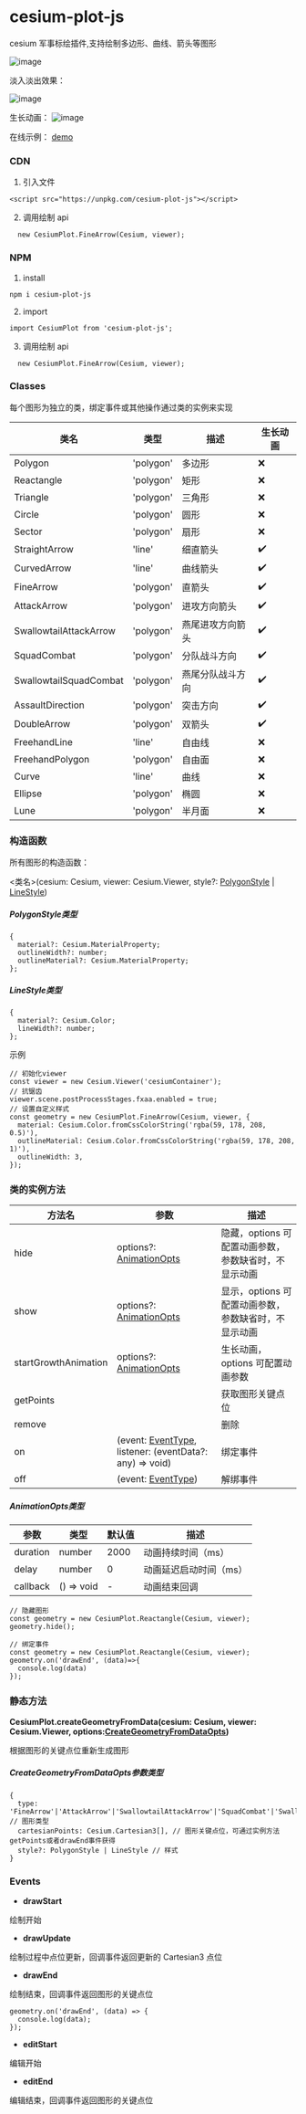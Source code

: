 # cesium-plot-js

cesium 军事标绘插件,支持绘制多边形、曲线、箭头等图形

![image](https://ethan-zf.github.io/cesium-plot-js/examples/banner.png)

淡入淡出效果：

![image](https://ethan-zf.github.io/cesium-plot-js/examples/show-hide-animation.gif)

生长动画：
![image](https://ethan-zf.github.io/cesium-plot-js/examples/attack-arrow-growth.gif)

在线示例： [demo]([https://github.com/yuzhouzhijia520/cesium-plot-js/examples/index.html)

### CDN

1. 引入文件

```
<script src="https://unpkg.com/cesium-plot-js"></script>
```

2. 调用绘制 api

```
  new CesiumPlot.FineArrow(Cesium, viewer);
```

### NPM

1. install

```
npm i cesium-plot-js
```

2. import

```
import CesiumPlot from 'cesium-plot-js';
```

3. 调用绘制 api

```
  new CesiumPlot.FineArrow(Cesium, viewer);
```

### Classes

每个图形为独立的类，绑定事件或其他操作通过类的实例来实现

| 类名                   | 类型      | 描述             | 生长动画 |
| ---------------------- | --------- | ---------------- | -------- |
| Polygon                | 'polygon' | 多边形           | ❌       |
| Reactangle             | 'polygon' | 矩形             | ❌       |
| Triangle               | 'polygon' | 三角形           | ❌       |
| Circle                 | 'polygon' | 圆形             | ❌       |
| Sector                 | 'polygon' | 扇形             | ❌       |
| StraightArrow          | 'line'    | 细直箭头         | ✔️       |
| CurvedArrow            | 'line'    | 曲线箭头         | ✔️       |
| FineArrow              | 'polygon' | 直箭头           | ✔️       |
| AttackArrow            | 'polygon' | 进攻方向箭头     | ✔️       |
| SwallowtailAttackArrow | 'polygon' | 燕尾进攻方向箭头 | ✔️       |
| SquadCombat            | 'polygon' | 分队战斗方向     | ✔️       |
| SwallowtailSquadCombat | 'polygon' | 燕尾分队战斗方向 | ✔️       |
| AssaultDirection       | 'polygon' | 突击方向         | ✔️       |
| DoubleArrow            | 'polygon' | 双箭头           | ✔️       |
| FreehandLine           | 'line'    | 自由线           | ❌       |
| FreehandPolygon        | 'polygon' | 自由面           | ❌       |
| Curve                  | 'line'    | 曲线             | ❌       |
| Ellipse                | 'polygon' | 椭圆             | ❌       |
| Lune                   | 'polygon' | 半月面           | ❌       |

### 构造函数

所有图形的构造函数：

<类名>(cesium: Cesium, viewer: Cesium.Viewer, style?: [PolygonStyle](#PolygonStyle) | [LineStyle](#LineStyle))

<h5 id='PolygonStyle'>PolygonStyle类型</h5>

```
{
  material?: Cesium.MaterialProperty;
  outlineWidth?: number;
  outlineMaterial?: Cesium.MaterialProperty;
};
```

<h5 id='LineStyle'>LineStyle类型</h5>

```
{
  material?: Cesium.Color;
  lineWidth?: number;
};
```

示例

```
// 初始化viewer
const viewer = new Cesium.Viewer('cesiumContainer');
// 抗锯齿
viewer.scene.postProcessStages.fxaa.enabled = true;
// 设置自定义样式
const geometry = new CesiumPlot.FineArrow(Cesium, viewer, {
  material: Cesium.Color.fromCssColorString('rgba(59, 178, 208, 0.5)'),
  outlineMaterial: Cesium.Color.fromCssColorString('rgba(59, 178, 208, 1)'),
  outlineWidth: 3,
});
```

### 类的实例方法

| 方法名               | 参数                                                                  | 描述                                                 |
| -------------------- | --------------------------------------------------------------------- | ---------------------------------------------------- |
| hide                 | options?: [AnimationOpts](#AnimationOpts)                             | 隐藏，options 可配置动画参数，参数缺省时，不显示动画 |
| show                 | options?: [AnimationOpts](#AnimationOpts)                             | 显示，options 可配置动画参数，参数缺省时，不显示动画 |
| startGrowthAnimation | options?: [AnimationOpts](#AnimationOpts)                             | 生长动画，options 可配置动画参数                     |
| getPoints            |                                                                       | 获取图形关键点位                                     |
| remove               |                                                                       | 删除                                                 |
| on                   | (event: [EventType](#EventType), listener: (eventData?: any) => void) | 绑定事件                                             |
| off                  | (event: [EventType](#EventType))                                      | 解绑事件                                             |

<h5 id='AnimationOpts'>AnimationOpts类型</h5>

| 参数     | 类型       | 默认值 | 描述                   |
| -------- | ---------- | ------ | ---------------------- |
| duration | number     | 2000   | 动画持续时间（ms）     |
| delay    | number     | 0      | 动画延迟启动时间（ms） |
| callback | () => void | -      | 动画结束回调           |

```
// 隐藏图形
const geometry = new CesiumPlot.Reactangle(Cesium, viewer);
geometry.hide();
```

```
// 绑定事件
const geometry = new CesiumPlot.Reactangle(Cesium, viewer);
geometry.on('drawEnd', (data)=>{
  console.log(data)
});
```

### 静态方法

**CesiumPlot.createGeometryFromData(cesium: Cesium, viewer: Cesium.Viewer, options:[CreateGeometryFromDataOpts](#CreateGeometryFromDataOpts))**

根据图形的关键点位重新生成图形

<h5 id='CreateGeometryFromDataOpts'>CreateGeometryFromDataOpts参数类型</h5>

```
{
  type: 'FineArrow'|'AttackArrow'|'SwallowtailAttackArrow'|'SquadCombat'|'SwallowtailSquadCombat'|'StraightArrow'|'CurvedArrow'|'AssaultDirection'|'DoubleArrow'|'FreehandLine'|'FreehandPolygon'|'Curve'|'Ellipse'|'Lune'|'Reactangle'|'Triangle'|'Polygon'|'Circle'|'Sector', // 图形类型
  cartesianPoints: Cesium.Cartesian3[], // 图形关键点位，可通过实例方法getPoints或者drawEnd事件获得
  style?: PolygonStyle | LineStyle // 样式
}
```

<h3 id='EventType'>Events</h3>

- **drawStart**

绘制开始

- **drawUpdate**

绘制过程中点位更新，回调事件返回更新的 Cartesian3 点位

- **drawEnd**

绘制结束，回调事件返回图形的关键点位

```
geometry.on('drawEnd', (data) => {
  console.log(data);
});
```

- **editStart**

编辑开始

- **editEnd**

编辑结束，回调事件返回图形的关键点位
